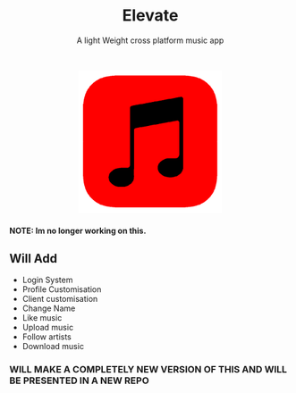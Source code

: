 <h1 align="center">Elevate</h1>
<p align="center">A light Weight cross platform music app </p>

<img sec="https://www.repostatus.org/badges/latest/abandoned.svg">

<a href="httpss://instagram.com/unofficialdxnny"><p align="center">
  <img src="logo.png" alt="Elevate-Logo" width="256" height="256">
</p></a>



#### NOTE: Im no longer working on this.


## Will Add

- Login System
- Profile Customisation
- Client customisation
- Change Name
- Like music
- Upload music
- Follow artists
- Download music

 
 ### WILL MAKE A COMPLETELY NEW VERSION OF THIS AND WILL BE PRESENTED IN A NEW REPO
